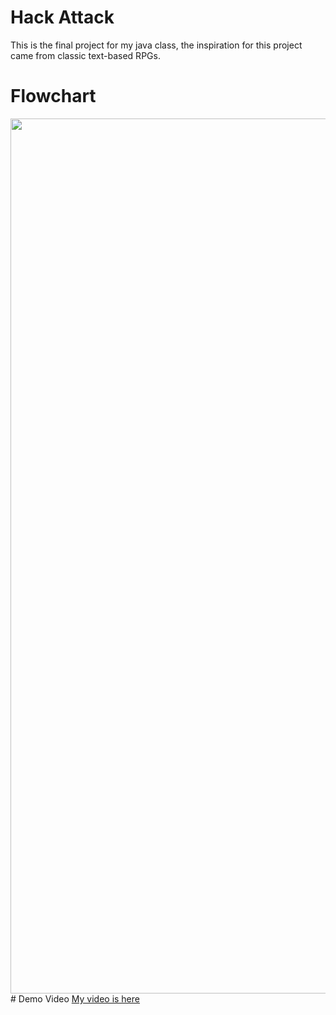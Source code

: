 # Hack Attack
This is the final project for my java class, the inspiration for this project came from classic text-based RPGs.
# Flowchart
<img src="GameFlowchart (1).drawio" height = "1400" width ="800">
# Demo Video
<a href ="https://www.youtube.com/watch?v=X0cESsXVzMs">My video is here</a>
